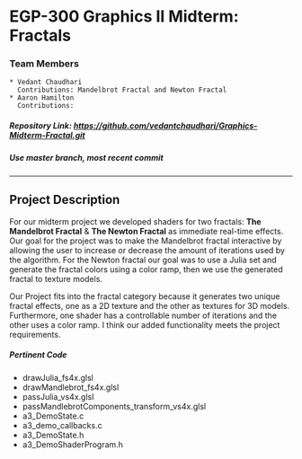 # EGP-300 Graphics II Midterm: Fractals
### Team Members
    * Vedant Chaudhari  
      Contributions: Mandelbrot Fractal and Newton Fractal
    * Aaron Hamilton
      Contributions:
##### Repository Link: <https://github.com/vedantchaudhari/Graphics-Midterm-Fractal.git>
##### Use master branch, most recent commit  

***
## Project Description
For our midterm project we developed shaders for two fractals: **The Mandelbrot Fractal** & **The Newton Fractal** as immediate real-time effects. Our goal for the project was to make the Mandelbrot fractal interactive by allowing the user to increase or decrease the amount of iterations used by the algorithm. For the Newton fractal our goal was to use a Julia set and generate the fractal colors using a color ramp, then we use the generated fractal to texture models.  

Our Project fits into the fractal category because it generates two unique fractal effects, one as a 2D texture and the other as textures for 3D models. Furthermore, one shader has a controllable number of iterations and the other uses a color ramp. I think our added functionality meets the project requirements.

##### Pertinent Code
* drawJulia_fs4x.glsl
* drawMandlebrot_fs4x.glsl
* passJulia_vs4x.glsl
* passMandlebrotComponents_transform_vs4x.glsl
* a3_DemoState.c
* a3_demo_callbacks.c
* a3_DemoState.h
* a3_DemoShaderProgram.h
